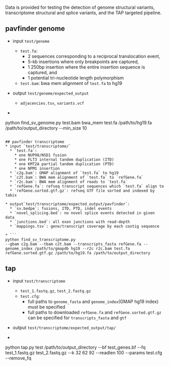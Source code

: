 Data is provided for testing the detection of genome structural variants, transcriptome structural and splice variants, and the TAP targeted pipeline.  

## pavfinder genome
* input `test/genome`
  * `test.fa`: 
    * 2 sequences corresponding to a reciprocal translocation event, 
    * 5-kb insertions where only breakpoints are captured,
    * 1 250bp insertion where the entire insertion sequence is captured, and 
    * 1 potential tri-nucleotide length polymorphism
  * `test.bam`: bwa mem alignment of `test.fa` to hg19

* output `test/genome/expected_output`
  * `adjacencies.tsv`, `variants.vcf`

* ```
python find_sv_genome.py test.bam bwa_mem test.fa /path/to/hg19.fa /path/to/output_directory --min_size 10
```

## pavfinder transcriptome
* input `test/transcriptome/`
  * `test.fa`:
    * one NUP98/NSD1 fusion
    * one FLT3 internal tandem duplication (ITD)
    * one KMT2A partial tandem duplication (PTD)
    * one NPM1 insertion
  * `c2g.bam`: GMAP alignment of `test.fa` to hg19
  * `c2t.bam`: BWA mem alignment of `test.fa` to `refGene.fa`
  * `r2c.bam`: BWA mem alignment of reads to `test.fa`
  * `refGene.fa`: refseq transcript sequences which `test.fa` align to
  * `refGene.sorted.gtf.gz`: refseq GTF file sorted and indexed by tabix

* output`test/transcriptome/expected_output/pavfinder`:
  * `sv.bedpe`: fusions, ITD, PTD, indel events
  * `novel_splicing.bed`: no novel splice events detected in given data
  * `junctions.bed`: all exon junctions with read-depth
  * `mappings.tsv`: gene/transcript coverage by each contig sequence

* ```
python find_sv_transcriptome.py 
--gbam c2g.bam --tbam c2t.bam --transcripts_fasta refGene.fa --genome_index /path/to/gmapdb hg19 --r2c r2c.bam test.fa refGene.sorted.gtf.gz /path/to/hg19.fa /path/to/output_directory
```

## tap
* input `test/transcriptome`
  * `test_1.fastq.gz`, `test_2.fastq.gz`
  * `test.cfg`: 
    * full paths to `genome_fasta` and `genome_index`(GMAP hg19 index) must be specified
    * full paths to downloaded `refGene.fa` and `refGene.sorted.gtf.gz` can be specified for `transcripts_fasta` and `gtf`
  
* output `test/transcriptome/expected_output/tap/`

* ```
python tap.py test /path/to/output_directory --bf test_genes.bf --fq test_1.fastq.gz test_2.fastq.gz --k 32 62 92 --readlen 100 --params test.cfg --remove_fq
```

